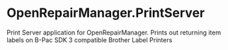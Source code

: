 # OpenRepairManager.PrintServer

Print Server application for OpenRepairManager. Prints out returning item labels on B-Pac SDK 3 compatible Brother Label Printers
